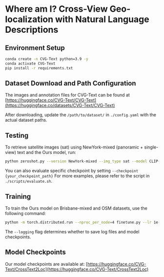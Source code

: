 # Where am I? Cross-View Geo-localization with Natural Language Descriptions

<!--
**CVG-Text/CVG-Text** is a ✨ _special_ ✨ repository because its `README.md` (this file) appears on your GitHub profile.

Here are some ideas to get you started:

- 🔭 I’m currently working on ...
- 🌱 I’m currently learning ...
- 👯 I’m looking to collaborate on ...
- 🤔 I’m looking for help with ...
- 💬 Ask me about ...
- 📫 How to reach me: ...
- 😄 Pronouns: ...
- ⚡ Fun fact: ...
-->

## Environment Setup

```bash
conda create -n CVG-Text python=3.9 -y
conda activate CVG-Text
pip install -r requirements.txt
```

## Dataset Download and Path Configuration

The images and annotation files for CVG-Text can be found at [https://huggingface.co/CVG-Text/CVG-Text](https://huggingface.co/datasets/CVG-Text/CVG-Text)

After downloading, update the `/path/to/dataset/` in `./config.yaml` with the actual dataset paths.

## Testing
To retrieve satellite images (sat) using NewYork-mixed (panoramic + single-view) text and the Ours model, run:
```bash
python zeroshot.py --version NewYork-mixed --img_type sat --model CLIP-L/14@336 --expand
```
You can also evaluate specific checkpoint by setting `--checkpoint {your_checkpoint_path}`
For more examples, please refer to the script in `./scripts/evaluate.sh`.

## Training
To train the Ours model on Brisbane-mixed and OSM datasets, use the following command:
```bash
python -m torch.distributed.run --nproc_per_node=4 finetune.py --lr 1e-5 --batch_size 128 --epochs 40 --version Brisbane-mixed --model CLIP-L/14@336 --expand --img_type sat --logging
```
The `--logging` flag determines whether to save log files and model checkpoints.

## Model Checkpoints

Our model checkpoints are available at: [https://huggingface.co/CVG-Text/CrossText2Loc](https://huggingface.co/CVG-Text/CrossText2Loc)
